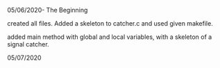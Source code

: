 05/06/2020- The Beginning

created all files. Added a skeleton to catcher.c and used given makefile. 

added main method with global and local variables, with a skeleton of a signal catcher.

05/07/2020

